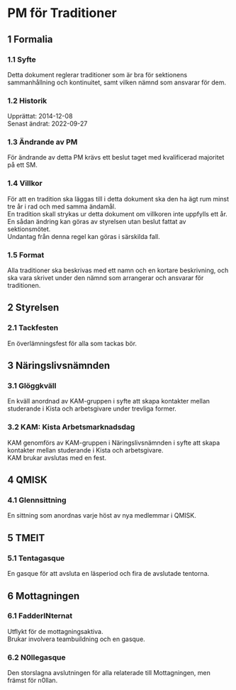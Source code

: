 # PM för Traditioner

## 1 Formalia

### 1.1 Syfte

Detta dokument reglerar traditioner som är bra för sektionens sammanhållning och kontinuitet, samt vilken nämnd som ansvarar för dem.

### 1.2 Historik

Upprättat: 2014-12-08  
Senast ändrat: 2022-09-27

### 1.3 Ändrande av PM

För ändrande av detta PM krävs ett beslut taget med kvalificerad majoritet på ett SM.

### 1.4 Villkor

För att en tradition ska läggas till i detta dokument ska den ha ägt rum minst tre år i rad och med samma ändamål.  
En tradition skall strykas ur detta dokument om villkoren inte uppfylls ett år.  
En sådan ändring kan göras av styrelsen utan beslut fattat av sektionsmötet.  
Undantag från denna regel kan göras i särskilda fall.

### 1.5 Format

Alla traditioner ska beskrivas med ett namn och en kortare beskrivning, och ska vara skrivet under den nämnd som arrangerar och ansvarar för traditionen.

## 2 Styrelsen

### 2.1 Tackfesten

En överlämningsfest för alla som tackas bör.

## 3 Näringslivsnämnden

### 3.1 Glöggkväll

En kväll anordnad av KAM-gruppen i syfte att skapa kontakter mellan studerande i Kista och arbetsgivare under trevliga former.

### 3.2 KAM: Kista Arbetsmarknadsdag

KAM genomförs av KAM-gruppen i Näringslivsnämnden i syfte att skapa kontakter mellan studerande i Kista och arbetsgivare.  
KAM brukar avslutas med en fest.

## 4 QMISK

### 4.1 Glennsittning

En sittning som anordnas varje höst av nya medlemmar i QMISK.

## 5 TMEIT

### 5.1 Tentagasque

En gasque för att avsluta en läsperiod och fira de avslutade tentorna.

## 6 Mottagningen

### 6.1 FadderINternat

Utflykt för de mottagningsaktiva.  
Brukar involvera teambuildning och en gasque.

### 6.2 N0llegasque

Den storslagna avslutningen för alla relaterade till Mottagningen, men främst för n0llan.
